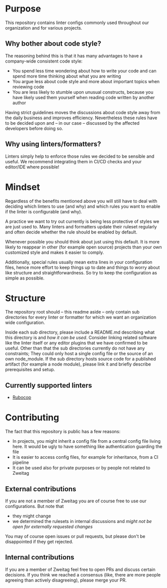 # Purpose

This repository contains linter configs commonly used throughout our organization and for various projects.

## Why bother about code style?
The reasoning behind this is that it has many advantages to have a company-wide consistent code style:

* You spend less time wondering about how to write your code and can spend more time thinking about what you are writing
* You argue less about code style and more about important topics when reviewing code
* You are less likely to stumble upon unusual constructs, because you have likely used them yourself when reading code written by another author

Having strict guidelines moves the discussions about code style away from the daily business and improves efficiency. Nevertheless these rules have to be decided upon and – in our case – discussed by the affected developers before doing so.

## Why using linters/formatters?
Linters simply help to enforce those rules we decided to be sensible and useful. We recommend integrating them in CI/CD checks and your editor/IDE where possible!

# Mindset

Regardless of the benefits mentioned above you will still have to deal with deciding which linters to use (and why) and which rules you want to enable if the linter is configurable (and why).

A practice we want to try out currently is being less protective of styles we are just used to. Many linters and formatters update their ruleset regularly and often decide whether the rule should be enabled by default.

Whenever possible you should think about just using this default. It is more likely to reappear in other (for example open source) projects than your own customized style and makes it easier to comply.

Additionally, special rules usually mean extra lines in your configuration files, hence more effort to keep things up to date and things to worry about like structure and straightforwardness.
So try to keep the configuration as simple as possible.

# Structure

The repository root should – this readme aside – only contain sub directories for every linter or formatter for which we want an organization wide configuration.

Inside each sub directory, please include a README.md describing what this directory is and *how it can be used*. Consider linking related software like the linter itself or any editor plugins that we have confirmed to be useful.
Other than that the sub directories currently do not have any constraints; They could only host a single config file or the source of an own node_module.
If the sub directory hosts source code for a published artifact (for example a node module), please link it and briefly describe prerequisites and setup.

## Currently supported linters

* [Rubocop](rubocop/README.md)

# Contributing

The fact that this repository is public has a few reasons:

* In projects, you might inherit a config file from a central config file living here. It would be ugly to have something like authentication guarding the file
* It is easier to access config files, for example for inheritance, from a CI pipeline
* It can be used also for private purposes or by people not related to Zweitag

## External contributions
If you are not a member of Zweitag you are of course free to use our configurations. But note that

* they might change
*  we determined the rulesets in internal discussions and *might not be open for externally requested changes*

You may of course open issues or pull requests, but please don't be disappointed if they get rejected.

## Internal contributions
If you are a member of Zweitag feel free to open PRs and discuss certain decisions. If you think we reached a consensus (like, there are more people agreeing than actively disagreeing), please merge your PR.
